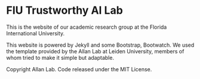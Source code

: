 # FIU Trustworthy AI Lab

This is the website of our academic research group at the Florida International University.

This website is powered by Jekyll and some Bootstrap, Bootwatch. We used the template provided by the Allan Lab at Leiden University, members of whom tried to make it simple but adaptable. 


Copyright Allan Lab. Code released under the MIT License.
